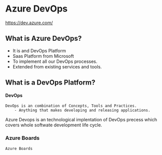 # Azure DevOps

https://dev.azure.com/

## What is Azure DevOps?

* It is and DevOps Platform
* Saas Platform from Microsoft
* To implement all our DevOps processes.
* Extended from existing services and tools.


## What is a DevOps Platform?

#### DevOps
    DevOps is an combination of Concepts, Tools and Practices.
        - Anything that makes developing and releasing applications.

Azure Devops is an technological implentation of DevOps precess which covers whole softwate development life cycle.

### Azure Boards

    Azure Boards